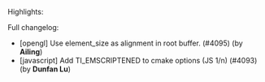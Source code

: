 Highlights:

Full changelog:
   - [opengl] Use element_size as alignment in root buffer. (#4095) (by **Ailing**)
   - [javascript] Add TI_EMSCRIPTENED to cmake options (JS 1/n) (#4093) (by **Dunfan Lu**)
